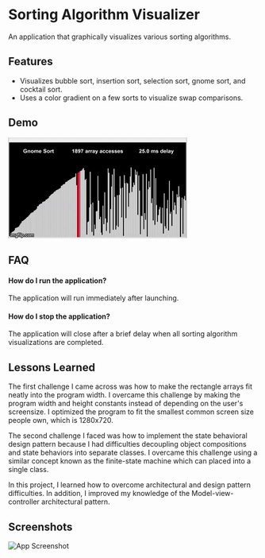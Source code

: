 
# Sorting Algorithm Visualizer

An application that graphically visualizes various sorting algorithms.



## Features

- Visualizes bubble sort, insertion sort, selection sort, gnome sort, and cocktail sort.
- Uses a color gradient on a few sorts to visualize swap comparisons.



## Demo

![Alt Text](Sorting-Algorithm-Visualizer/images/GnomeSortGIF.gif)


## FAQ

#### How do I run the application?

The application will run immediately after launching.

#### How do I stop the application?

The application will close after a brief delay when all sorting algorithm visualizations
are completed.


## Lessons Learned

The first challenge I came across was how to make the rectangle arrays fit neatly into the
program width. I overcame this challenge by making the program width and height constants 
instead of depending on the user's screensize. I optimized the program to fit the smallest 
common screen size people own, which is 1280x720.

The second challenge I faced was how to implement the state behavioral design pattern 
because I had difficulties decoupling object compositions and state behaviors into separate 
classes. I overcame this challenge using a similar concept known as the finite-state machine 
which can placed into a single class.

In this project, I learned how to overcome architectural and design pattern difficulties. 
In addition, I improved my knowledge of the Model-view-controller architectural pattern.
## Screenshots

![App Screenshot](https://via.placeholder.com/468x300?text=App+Screenshot+Here)

